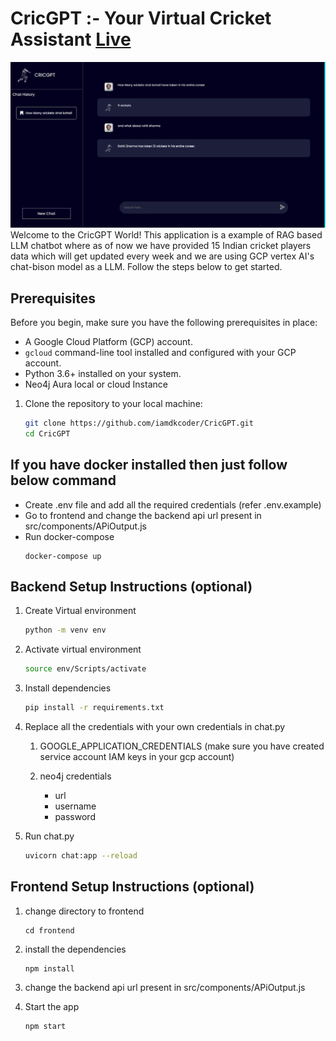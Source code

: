 # CricGPT :- Your Virtual Cricket Assistant [Live](https://smart-portfolio-401206.de.r.appspot.com/)
<img src="Images/CricGPT.png" >
Welcome to the CricGPT World! This application is a example of RAG based LLM chatbot where as of now we have provided 15 Indian cricket players data which will get updated every week and we are using GCP vertex AI's chat-bison model as a LLM. Follow the steps below to get started.

## Prerequisites

Before you begin, make sure you have the following prerequisites in place:

- A Google Cloud Platform (GCP) account.
- `gcloud` command-line tool installed and configured with your GCP account.
- Python 3.6+ installed on your system.
- Neo4j Aura local or cloud Instance

1. Clone the repository to your local machine:

   ```bash
   git clone https://github.com/iamdkcoder/CricGPT.git
   cd CricGPT

## If you have docker installed then just follow below command
   - Create .env file and add all the required credentials (refer .env.example)
   - Go to frontend and change the backend api url present in src/components/APiOutput.js
   - Run docker-compose 
      ```
      docker-compose up
      ```

## Backend Setup Instructions (optional)



1. Create Virtual environment
   ```bash
   python -m venv env

2. Activate virtual environment
   ```bash
   source env/Scripts/activate

3. Install dependencies
   ```bash
   pip install -r requirements.txt

4. Replace all the credentials with your own credentials in chat.py

   1. GOOGLE_APPLICATION_CREDENTIALS (make sure you have created service account IAM keys in your gcp account)

   2. neo4j credentials
      - url
      - username
      - password

5. Run chat.py
   ```bash
   uvicorn chat:app --reload

## Frontend Setup Instructions (optional)
1. change directory to frontend

   ```
   cd frontend
   ```
2. install the dependencies

   ```
   npm install
   ```

3. change the backend api url present in src/components/APiOutput.js

4. Start the app
   ```
   npm start
   ```